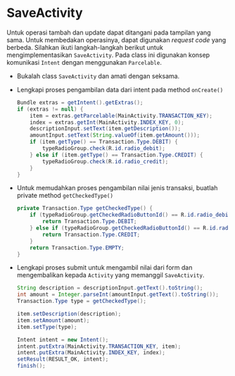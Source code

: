# SaveActivity

Untuk operasi tambah dan update dapat ditangani pada tampilan yang sama. Untuk
membedakan operasinya, dapat digunakan *request code* yang berbeda. Silahkan
ikuti langkah-langkah berikut untuk mengimplementasikan `SaveActivity`. Pada
class ini digunakan konsep komunikasi `Intent` dengan menggunakan `Parcelable`.

- Bukalah class `SaveActivity` dan amati dengan seksama.
- Lengkapi proses pengambilan data dari intent pada method `onCreate()`

  ```java
  Bundle extras = getIntent().getExtras();
  if (extras != null) {
      item = extras.getParcelable(MainActivity.TRANSACTION_KEY);
      index = extras.getInt(MainActivity.INDEX_KEY, 0);
      descriptionInput.setText(item.getDescription());
      amountInput.setText(String.valueOf(item.getAmount()));
      if (item.getType() == Transaction.Type.DEBIT) {
          typeRadioGroup.check(R.id.radio_debit);
      } else if (item.getType() == Transaction.Type.CREDIT) {
          typeRadioGroup.check(R.id.radio_credit);
      }
  }
  ```

- Untuk memudahkan proses pengambilan nilai jenis transaksi, buatlah private
 method `getCheckedType()`

  ```java
  private Transaction.Type getCheckedType() {
      if (typeRadioGroup.getCheckedRadioButtonId() == R.id.radio_debit) {
          return Transaction.Type.DEBIT;
      } else if (typeRadioGroup.getCheckedRadioButtonId() == R.id.radio_credit) {
          return Transaction.Type.CREDIT;
      }
      return Transaction.Type.EMPTY;
  }
  ```

- Lengkapi proses submit untuk mengambil nilai dari form dan mengembalikan
 kepada `Activity` yang memanggil `SaveActivity`.

  ```java
  String description = descriptionInput.getText().toString();
  int amount = Integer.parseInt(amountInput.getText().toString());
  Transaction.Type type = getCheckedType();

  item.setDescription(description);
  item.setAmount(amount);
  item.setType(type);

  Intent intent = new Intent();
  intent.putExtra(MainActivity.TRANSACTION_KEY, item);
  intent.putExtra(MainActivity.INDEX_KEY, index);
  setResult(RESULT_OK, intent);
  finish();
  ```
